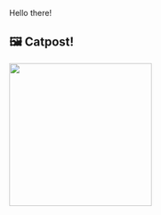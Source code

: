 Hello there!



## 🖼️ Catpost!

<sub>
    <img src="https://cdn2.thecatapi.com/images/wkWtPBQAT.jpg" height="256">
</sub>


